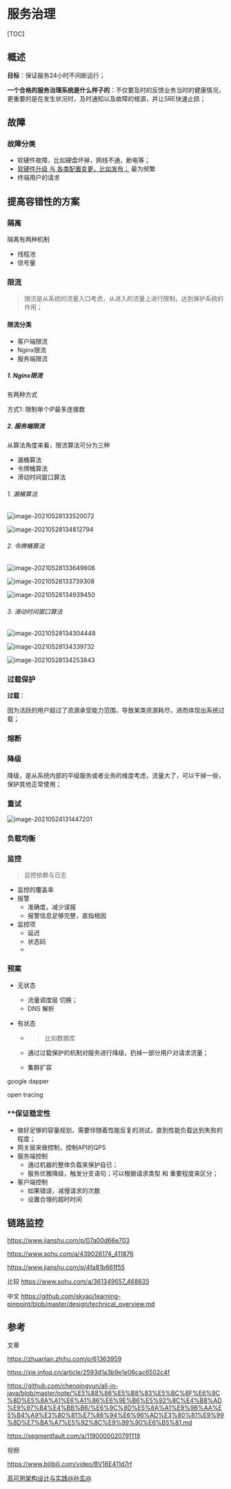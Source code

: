 # 服务治理

[TOC]

## 概述

**目标**：保证服务24小时不间断运行；

**一个合格的服务治理系统是什么样子的**：不仅要及时的反馈业务当时的健康情况，更重要的是在发生状况时，及时通知以及故障的根源，并让SRE快速止损；



## 故障

### 故障分类

- 软硬件故障，比如硬盘坏掉，网线不通，断电等；
- <u>软硬件升级 与 各类配置变更，比如发布；</u> 最为频繁
- 终端用户的请求







## 提高容错性的方案

### 隔离



隔离有两种机制

- 线程池
- 信号量



### 限流

> 限流是从系统的流量入口考虑，从进入的流量上进行限制，达到保护系统的作用；



#### 限流分类

- 客户端限流
- Nginx限流
- 服务端限流



##### 1. Nginx限流

有两种方式

方式1: 限制单个IP最多连接数



##### 2. 服务端限流

从算法角度来看，限流算法可分为三种

- 漏桶算法
- 令牌桶算法
- 滑动时间窗口算法



###### 1. 漏桶算法

![image-20210528133520072](../imgs/image-20210528133520072.png)



![image-20210528134812794](../imgs/image-20210528134812794.png)

###### 2. 令牌桶算法

![image-20210528133649806](../imgs/image-20210528133649806.png)





![image-20210528133739308](../imgs/image-20210528133739308.png)





![image-20210528134939450](../imgs/image-20210528134939450.png)

###### 3. 滑动时间窗口算法



![image-20210528134304448](../imgs/image-20210528134304448.png)





![image-20210528134339732](../imgs/image-20210528134339732.png)





![image-20210528134253843](../imgs/image-20210528134253843.png)



### 过载保护

**过载**： 

因为活跃的用户超过了资源承受能力范围，导致某类资源耗尽，进而体现出系统过载；



### 熔断



### 降级

降级，是从系统内部的平级服务或者业务的维度考虑，流量大了，可以干掉一些，保护其他正常使用；



### 重试

![image-20210524131447201](../imgs/image-20210524131447201.png)



### 负载均衡



### 监控

> 监控依赖与日志



- 监控的覆盖率
- 报警
  - 准确度，减少误报
  - 报警信息足够完整，直指根因
- 监控项
  - 延迟
  - 状态码
  - 



### 预案

- 无状态

  - 流量调度层 切换；
  - DNS 解析

- 有状态

  - > 比如数据库

  - 通过过载保护的机制对服务进行降级，扔掉一部分用户对请求流量；

  - 集群扩容







google dapper

open tracing



### **保证稳定性

- 做好足够的容量规划，需要伴随着性能反复的测试，直到性能负载达到失败的程度；
- 网关层来做控制，控制API的QPS
- 服务端控制
  - 通过机器的整体负载来保护自已；
  - 服务优雅降级，触发分支语句；可以根据请求类型 和 重要程度来区分；
- 客户端控制
  - 如果错误，减慢请求的次数
  - 设置合理的超时时间



## 链路监控



https://www.jianshu.com/p/07a00d66e703

https://www.sohu.com/a/439026174_411876

https://www.jianshu.com/p/4fa81b661f55

比较 https://www.sohu.com/a/361349657_468635

中文 https://github.com/skyao/learning-pinpoint/blob/master/design/technical_overview.md

## 参考

文章

https://zhuanlan.zhihu.com/p/61363959

https://xie.infoq.cn/article/2593d1a3b9e1e06cac6502c4f

https://github.com/chenqingyun/all-in-java/blob/master/note/%E5%88%86%E5%B8%83%E5%BC%8F%E6%9C%8D%E5%8A%A1%E6%A1%86%E6%9E%B6%E5%92%8C%E4%B8%AD%E9%97%B4%E4%BB%B6/%E6%9C%8D%E5%8A%A1%E9%9B%AA%E5%B4%A9%E3%80%81%E7%86%94%E6%96%AD%E3%80%81%E9%99%8D%E7%BA%A7%E5%92%8C%E9%99%90%E6%B5%81.md

https://segmentfault.com/a/1190000020791119





视频

https://www.bilibili.com/video/BV16E411d7rf

[高可用架构设计与实践@孙玄@](https://www.bilibili.com/video/BV1qJ411C7PH/?spm_id_from=333.788.recommend_more_video.7)

